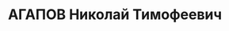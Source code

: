 ---
title: АГАПОВ Николай Тимофеевич
description: '1903 р., м. Михайлово Московської обл., росіянин, з робітників, освіта
  вища, заступник начальника ТЕЦ Криворізького металургійного з-ду.

  28.11.1937 р.звинувачений в участі в троцькістській диверсійно-терористичній організації,
  розстріляний 30.11.1937 р.

  Реабілітований 29.10.1957 р.'
---